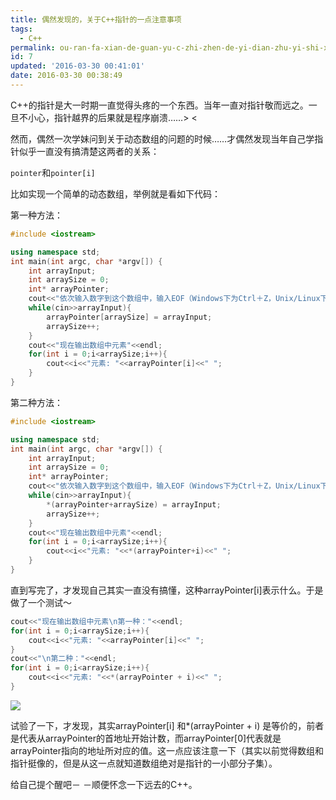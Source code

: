 ```yaml
---
title: 偶然发现的，关于C++指针的一点注意事项
tags:
  - C++
permalink: ou-ran-fa-xian-de-guan-yu-c-zhi-zhen-de-yi-dian-zhu-yi-shi-xiang
id: 7
updated: '2016-03-30 00:41:01'
date: 2016-03-30 00:38:49
---
```


C++的指针是大一时期一直觉得头疼的一个东西。当年一直对指针敬而远之。一旦不小心，指针越界的后果就是程序崩溃……> <

然而，偶然一次学妹问到关于动态数组的问题的时候……才偶然发现当年自己学指针似乎一直没有搞清楚这两者的关系：

`pointer`和`pointer[i]`

比如实现一个简单的动态数组，举例就是看如下代码：

第一种方法：

```cpp
#include <iostream>

using namespace std;
int main(int argc, char *argv[]) {
	int arrayInput;
	int arraySize = 0;
	int* arrayPointer;
	cout<<"依次输入数字到这个数组中，输入EOF（Windows下为Ctrl＋Z，Unix/Linux下为Ctrl+D）来停止输入"<<endl;
	while(cin>>arrayInput){
		arrayPointer[arraySize] = arrayInput;
		arraySize++;
	}
	cout<<"现在输出数组中元素"<<endl;
	for(int i = 0;i<arraySize;i++){
		cout<<i<<"元素: "<<arrayPointer[i]<<" ";
	}
}
```

第二种方法：

```cpp
#include <iostream>

using namespace std;
int main(int argc, char *argv[]) {
	int arrayInput;
	int arraySize = 0;
	int* arrayPointer;
	cout<<"依次输入数字到这个数组中，输入EOF（Windows下为Ctrl＋Z，Unix/Linux下为Ctrl+D）来停止输入"<<endl;
	while(cin>>arrayInput){
		*(arrayPointer+arraySize) = arrayInput;
		arraySize++;
	}
	cout<<"现在输出数组中元素"<<endl;
	for(int i = 0;i<arraySize;i++){
		cout<<i<<"元素: "<<*(arrayPointer+i)<<" ";
	}
}
```

直到写完了，才发现自己其实一直没有搞懂，这种arrayPointer[i]表示什么。于是做了一个测试～

```cpp
cout<<"现在输出数组中元素\n第一种："<<endl;
for(int i = 0;i<arraySize;i++){
	cout<<i<<"元素: "<<arrayPointer[i]<<" ";
}
cout<<"\n第二种："<<endl;
for(int i = 0;i<arraySize;i++){
	cout<<i<<"元素: "<<*(arrayPointer + i)<<" ";
}
```

![](http://7xsf4p.com1.z0.glb.clouddn.com/image/c/b8/7d8680b175f4e74b2de45bd2733e2.png)

试验了一下，才发现，其实arrayPointer[i] 和*(arrayPointer + i) 是等价的，前者是代表从arrayPointer的首地址开始计数，而arrayPointer[0]代表就是arrayPointer指向的地址所对应的值。这一点应该注意一下（其实以前觉得数组和指针挺像的，但是从这一点就知道数组绝对是指针的一小部分子集）。


给自己提个醒吧－ －顺便怀念一下远去的C++。